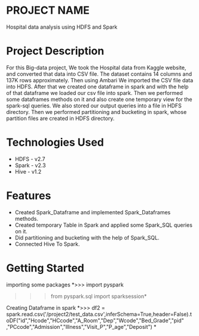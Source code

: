 # PROJECT NAME
Hospital data analysis using HDFS and Spark

# Project Description
For this Big-data project, We took the Hospital data from Kaggle website, and converted that data into CSV file. 
The dataset contains 14 columns and 137K rows approximately. Then using Ambari We imported the CSV file data into HDFS. 
After that we created one dataframe in spark and with the help of that dataframe we loaded our csv file into spark. 
Then we performed some dataframes methods on it and also create one temporary view for the spark-sql queries. We also stored our output queries into a file in HDFS directory. 
Then we performed partitioning and bucketing in spark, whose partition files are created in HDFS directory.

# Technologies Used
* HDFS - v2.7
* Spark - v2.3
* Hive - v1.2

# Features
* Created Spark_Dataframe and implemented Spark_Dataframes methods.
* Created temporary Table in Spark and applied some Spark_SQL queries on it.
* Did partitioning and bucketing with the help of Spark_SQL.
* Connected Hive To Spark. 

# Getting Started
importing some packages
*>>> import pyspark                                                                                                                                   
>>> from pyspark.sql import sparksession*

Creating Dataframe in spark
*>>> df2 = spark.read.csv('/project2/test_data.csv',inferSchema=True,header=False).toDF("id","Hcode","HCcode","A_Room","Dep","Wcode","Bed_Grade","pid"
,"PCcode","Admission","Illness","Visit_P","P_age","Deposit") *


 
